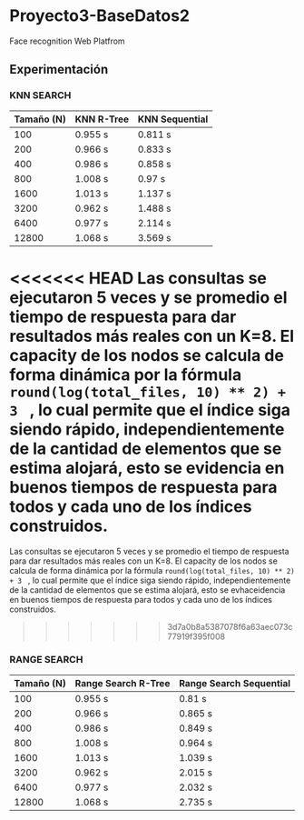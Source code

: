 # Proyecto3-BaseDatos2
Face recognition Web Platfrom


## Experimentación


### KNN SEARCH

| Tamaño (N)  | KNN R-Tree | KNN Sequential      |
| --- | ----------- |   ---    |
| 100 | 0.955 s | 0.811 s       |
| 200      | 0.966 s       |  0.833 s     |
| 400   | 0.986 s        |   0.858 s    |
| 800   | 1.008 s        | 0.97 s      |
| 1600   | 1.013 s        |  1.137 s    |
| 3200   | 0.962  s      |  1.488 s    |
| 6400   | 0.977 s        |  2.114 s     |
| 12800   | 1.068 s        |  3.569 s     |

<<<<<<< HEAD
Las consultas se ejecutaron 5 veces y se promedio el tiempo de respuesta para dar resultados más reales con un K=8. El capacity de los nodos se calcula de forma dinámica por la fórmula ```round(log(total_files, 10) ** 2) + 3 ``` , lo cual permite que el índice siga siendo rápido, independientemente de la cantidad de elementos que se estima alojará, esto se evidencia en buenos tiempos de respuesta para todos y cada uno de los índices construidos.
=======
Las consultas se ejecutaron 5 veces y se promedio el tiempo de respuesta para dar resultados más reales con un K=8. El capacity de los nodos se calcula de forma dinámica por la fórmula ```round(log(total_files, 10) ** 2) + 3 ``` , lo cual permite que el índice siga siendo rápido, independientemente de la cantidad de elementos que se estima alojará, esto se evhaceidencia en buenos tiempos de respuesta para todos y cada uno de los índices construidos.
>>>>>>> 3d7a0b8a5387078f6a63aec073c77919f395f008


### RANGE SEARCH

| Tamaño (N)  | Range Search R-Tree | Range Search Sequential      |
| --- | ----------- |   ---    |
| 100 | 0.955 s | 0.81 s |
| 200      | 0.966 s       |  0.865 s     |
| 400   | 0.986 s        |   0.849 s    |
| 800   | 1.008 s        | 0.964 s      |
| 1600   | 1.013 s        |  1.039 s    |
| 3200   | 0.962  s      |  2.015 s    |
| 6400   | 0.977 s        |  2.032 s     |
| 12800   | 1.068 s        |  2.735 s     |
